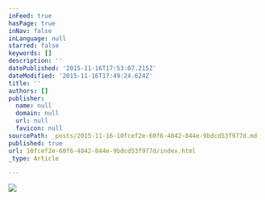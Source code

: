 ```yaml
---
inFeed: true
hasPage: true
inNav: false
inLanguage: null
starred: false
keywords: []
description: ''
datePublished: '2015-11-16T17:53:07.215Z'
dateModified: '2015-11-16T17:49:24.624Z'
title: ''
authors: []
publisher:
  name: null
  domain: null
  url: null
  favicon: null
sourcePath: _posts/2015-11-16-10fcef2e-60f6-4842-844e-9bdcd53f977d.md
published: true
url: 10fcef2e-60f6-4842-844e-9bdcd53f977d/index.html
_type: Article

---
```

![](https://the-grid-user-content.s3-us-west-2.amazonaws.com/1fbba130-e852-4543-9111-915cca7e1a33.jpg)